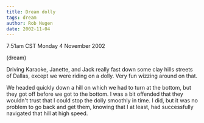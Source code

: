 ```yaml
---
title: Dream dolly
tags: dream
author: Rob Nugen
date: 2002-11-04
---
```


<p class=date>7:51am CST Monday 4 November 2002</p></p>

<p class=note>(dream)</p>

<p class=dream>Driving Karaoke, Janette, and Jack really fast down
some clay hills streets of Dallas, except we were riding on a dolly.
Very fun wizzing around on that.</p>

<p class=dream>We headed quickly down a hill on which we had to turn
at the bottom, but they got off before we got to the bottom. I was a
bit offended that they wouldn't trust that I could stop the dolly
smoothly in time.  I did, but it was no problem to go back and get
them, knowing that I at least, had successfully navigated that hill at
high speed.</p>

